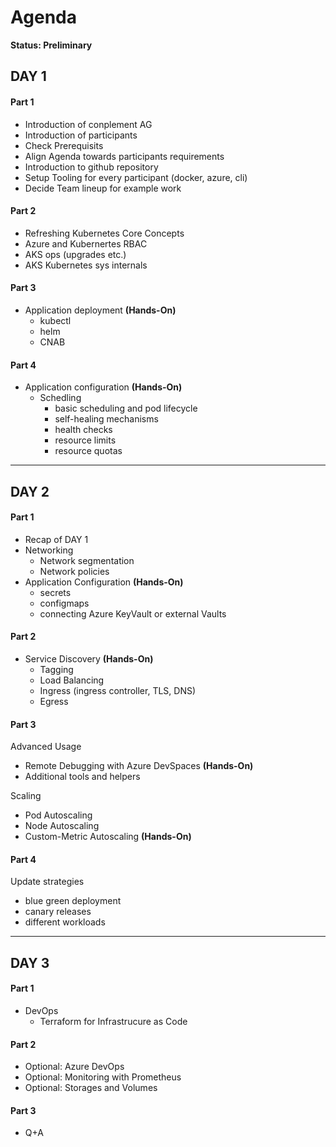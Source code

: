 # Agenda

**Status: Preliminary**

## DAY 1

#### Part 1

- Introduction of conplement AG
- Introduction of participants
- Check Prerequisits
- Align Agenda towards participants requirements
- Introduction to github repository
- Setup Tooling for every participant (docker, azure, cli)
- Decide Team lineup for example work

#### Part 2

- Refreshing Kubernetes Core Concepts
- Azure and Kubernertes RBAC
- AKS ops (upgrades etc.)
- AKS Kubernetes sys internals

#### Part 3

- Application deployment **(Hands-On)**
  - kubectl
  - helm
  - CNAB

#### Part 4

- Application configuration **(Hands-On)**
  - Schedling
    - basic scheduling and pod lifecycle
    - self-healing mechanisms
    - health checks
    - resource limits
    - resource quotas

---

## DAY 2

#### Part 1

- Recap of DAY 1
- Networking
  - Network segmentation
  - Network policies
- Application Configuration **(Hands-On)**
  - secrets
  - configmaps
  - connecting Azure KeyVault or external Vaults

#### Part 2

- Service Discovery **(Hands-On)**
  - Tagging
  - Load Balancing
  - Ingress (ingress controller, TLS, DNS)
  - Egress

#### Part 3

Advanced Usage

- Remote Debugging with Azure DevSpaces **(Hands-On)**
- Additional tools and helpers

Scaling

- Pod Autoscaling
- Node Autoscaling
- Custom-Metric Autoscaling **(Hands-On)**

#### Part 4

Update strategies

- blue green deployment
- canary releases
- different workloads

---

## DAY 3

#### Part 1

- DevOps
  - Terraform for Infrastrucure as Code

#### Part 2

- Optional: Azure DevOps
- Optional: Monitoring with Prometheus
- Optional: Storages and Volumes

#### Part 3

- Q+A
